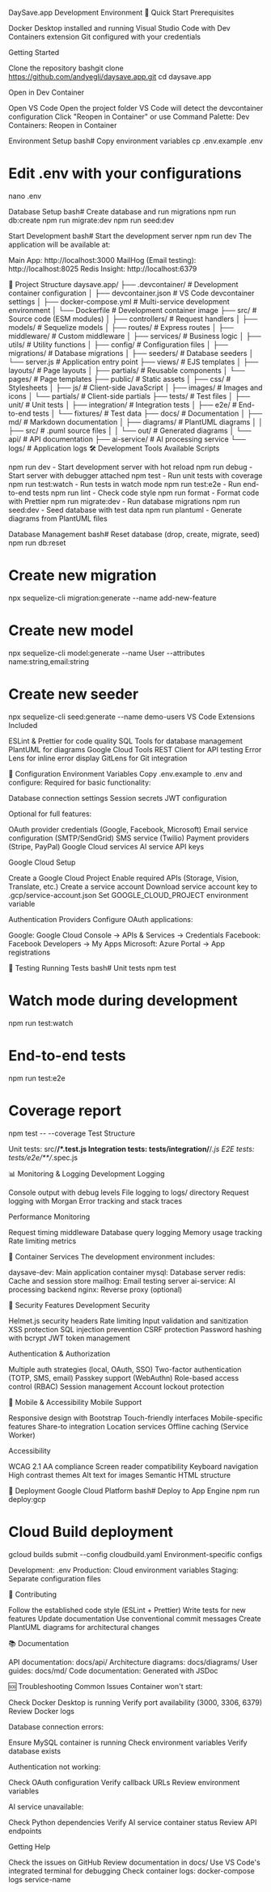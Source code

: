 DaySave.app Development Environment
🚀 Quick Start
Prerequisites

Docker Desktop installed and running
Visual Studio Code with Dev Containers extension
Git configured with your credentials

Getting Started

Clone the repository
bashgit clone https://github.com/andyegli/daysave.app.git
cd daysave.app

Open in Dev Container

Open VS Code
Open the project folder
VS Code will detect the devcontainer configuration
Click "Reopen in Container" or use Command Palette: Dev Containers: Reopen in Container


Environment Setup
bash# Copy environment variables
cp .env.example .env

# Edit .env with your configurations
nano .env

Database Setup
bash# Create database and run migrations
npm run db:create
npm run migrate:dev
npm run seed:dev

Start Development
bash# Start the development server
npm run dev
The application will be available at:

Main App: http://localhost:3000
MailHog (Email testing): http://localhost:8025
Redis Insight: http://localhost:6379



📁 Project Structure
daysave.app/
├── .devcontainer/           # Development container configuration
│   ├── devcontainer.json    # VS Code devcontainer settings
│   ├── docker-compose.yml   # Multi-service development environment
│   └── Dockerfile          # Development container image
├── src/                    # Source code (ESM modules)
│   ├── controllers/        # Request handlers
│   ├── models/            # Sequelize models
│   ├── routes/            # Express routes
│   ├── middleware/        # Custom middleware
│   ├── services/          # Business logic
│   ├── utils/             # Utility functions
│   ├── config/            # Configuration files
│   ├── migrations/        # Database migrations
│   ├── seeders/           # Database seeders
│   └── server.js          # Application entry point
├── views/                 # EJS templates
│   ├── layouts/           # Page layouts
│   ├── partials/          # Reusable components
│   └── pages/             # Page templates
├── public/                # Static assets
│   ├── css/               # Stylesheets
│   ├── js/                # Client-side JavaScript
│   ├── images/            # Images and icons
│   └── partials/          # Client-side partials
├── tests/                 # Test files
│   ├── unit/              # Unit tests
│   ├── integration/       # Integration tests
│   ├── e2e/               # End-to-end tests
│   └── fixtures/          # Test data
├── docs/                  # Documentation
│   ├── md/                # Markdown documentation
│   ├── diagrams/          # PlantUML diagrams
│   │   ├── src/           # .puml source files
│   │   └── out/           # Generated diagrams
│   └── api/               # API documentation
├── ai-service/            # AI processing service
└── logs/                  # Application logs
🛠 Development Tools
Available Scripts

npm run dev - Start development server with hot reload
npm run debug - Start server with debugger attached
npm test - Run unit tests with coverage
npm run test:watch - Run tests in watch mode
npm run test:e2e - Run end-to-end tests
npm run lint - Check code style
npm run format - Format code with Prettier
npm run migrate:dev - Run database migrations
npm run seed:dev - Seed database with test data
npm run plantuml - Generate diagrams from PlantUML files

Database Management
bash# Reset database (drop, create, migrate, seed)
npm run db:reset

# Create new migration
npx sequelize-cli migration:generate --name add-new-feature

# Create new model
npx sequelize-cli model:generate --name User --attributes name:string,email:string

# Create new seeder
npx sequelize-cli seed:generate --name demo-users
VS Code Extensions Included

ESLint & Prettier for code quality
SQL Tools for database management
PlantUML for diagrams
Google Cloud Tools
REST Client for API testing
Error Lens for inline error display
GitLens for Git integration

🔧 Configuration
Environment Variables
Copy .env.example to .env and configure:
Required for basic functionality:

Database connection settings
Session secrets
JWT configuration

Optional for full features:

OAuth provider credentials (Google, Facebook, Microsoft)
Email service configuration (SMTP/SendGrid)
SMS service (Twilio)
Payment providers (Stripe, PayPal)
Google Cloud services
AI service API keys

Google Cloud Setup

Create a Google Cloud Project
Enable required APIs (Storage, Vision, Translate, etc.)
Create a service account
Download service account key to .gcp/service-account.json
Set GOOGLE_CLOUD_PROJECT environment variable

Authentication Providers
Configure OAuth applications:

Google: Google Cloud Console → APIs & Services → Credentials
Facebook: Facebook Developers → My Apps
Microsoft: Azure Portal → App registrations

🧪 Testing
Running Tests
bash# Unit tests
npm test

# Watch mode during development
npm run test:watch

# End-to-end tests
npm run test:e2e

# Coverage report
npm test -- --coverage
Test Structure

Unit tests: src/**/*.test.js
Integration tests: tests/integration/**/*.js
E2E tests: tests/e2e/**/*.spec.js

📊 Monitoring & Logging
Development Logging

Console output with debug levels
File logging to logs/ directory
Request logging with Morgan
Error tracking and stack traces

Performance Monitoring

Request timing middleware
Database query logging
Memory usage tracking
Rate limiting metrics

🐳 Container Services
The development environment includes:

daysave-dev: Main application container
mysql: Database server
redis: Cache and session store
mailhog: Email testing server
ai-service: AI processing backend
nginx: Reverse proxy (optional)

🔐 Security Features
Development Security

Helmet.js security headers
Rate limiting
Input validation and sanitization
XSS protection
SQL injection prevention
CSRF protection
Password hashing with bcrypt
JWT token management

Authentication & Authorization

Multiple auth strategies (local, OAuth, SSO)
Two-factor authentication (TOTP, SMS, email)
Passkey support (WebAuthn)
Role-based access control (RBAC)
Session management
Account lockout protection

📱 Mobile & Accessibility
Mobile Support

Responsive design with Bootstrap
Touch-friendly interfaces
Mobile-specific features
Share-to integration
Location services
Offline caching (Service Worker)

Accessibility

WCAG 2.1 AA compliance
Screen reader compatibility
Keyboard navigation
High contrast themes
Alt text for images
Semantic HTML structure

🚀 Deployment
Google Cloud Platform
bash# Deploy to App Engine
npm run deploy:gcp

# Cloud Build deployment
gcloud builds submit --config cloudbuild.yaml
Environment-specific configs

Development: .env
Production: Cloud environment variables
Staging: Separate configuration files

🤝 Contributing

Follow the established code style (ESLint + Prettier)
Write tests for new features
Update documentation
Use conventional commit messages
Create PlantUML diagrams for architectural changes

📚 Documentation

API documentation: docs/api/
Architecture diagrams: docs/diagrams/
User guides: docs/md/
Code documentation: Generated with JSDoc

🆘 Troubleshooting
Common Issues
Container won't start:

Check Docker Desktop is running
Verify port availability (3000, 3306, 6379)
Review Docker logs

Database connection errors:

Ensure MySQL container is running
Check environment variables
Verify database exists

Authentication not working:

Check OAuth configuration
Verify callback URLs
Review environment variables

AI service unavailable:

Check Python dependencies
Verify AI service container status
Review API endpoints

Getting Help

Check the issues on GitHub
Review documentation in docs/
Use VS Code's integrated terminal for debugging
Check container logs: docker-compose logs service-name

